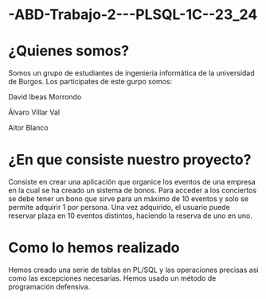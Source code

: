 # -ABD-Trabajo-2---PLSQL-1C--23_24

# ¿Quienes somos?

Somos un grupo de estudiantes de ingeniería informática de la universidad de Burgos.
Los participates de este gurpo somos:

David Ibeas Morrondo

Álvaro Villar Val

Aitor Blanco

# ¿En que consiste nuestro proyecto?

Consiste en crear una aplicación que organice los eventos de una empresa en la cual se ha creado un sistema 
de bonos. Para acceder a los conciertos se debe tener un bono que sirve para un máximo de 10 eventos y solo 
se permite adquirir 1 por persona. Una vez adquirido, el usuario puede reservar plaza en 10 eventos distintos,
haciendo la reserva de uno en uno.

# Como lo hemos realizado

Hemos creado una serie de tablas en PL/SQL y las operaciones precisas asi como las excepciones necesarias. Hemos 
usado un método de programación defensiva.
